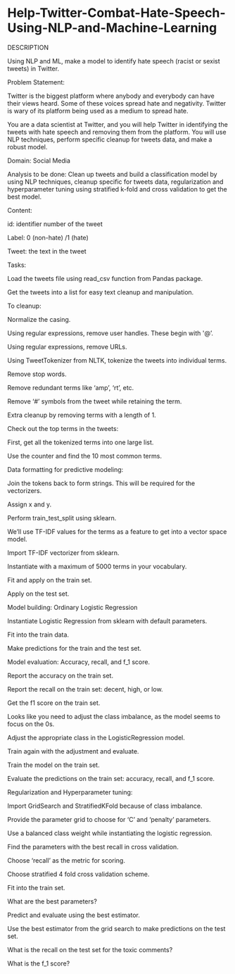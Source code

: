 # Help-Twitter-Combat-Hate-Speech-Using-NLP-and-Machine-Learning

DESCRIPTION

Using NLP and ML, make a model to identify hate speech (racist or sexist tweets) in Twitter.

Problem Statement:  

Twitter is the biggest platform where anybody and everybody can have their views heard. Some of these voices spread hate and negativity. Twitter is wary of its platform being used as a medium  to spread hate. 

You are a data scientist at Twitter, and you will help Twitter in identifying the tweets with hate speech and removing them from the platform. You will use NLP techniques, perform specific cleanup for tweets data, and make a robust model.

Domain: Social Media

Analysis to be done: Clean up tweets and build a classification model by using NLP techniques, cleanup specific for tweets data, regularization and hyperparameter tuning using stratified k-fold and cross validation to get the best model.

Content: 

id: identifier number of the tweet

Label: 0 (non-hate) /1 (hate)

Tweet: the text in the tweet

Tasks: 

Load the tweets file using read_csv function from Pandas package. 

Get the tweets into a list for easy text cleanup and manipulation.

To cleanup: 

Normalize the casing.

Using regular expressions, remove user handles. These begin with '@’.

Using regular expressions, remove URLs.

Using TweetTokenizer from NLTK, tokenize the tweets into individual terms.

Remove stop words.

Remove redundant terms like ‘amp’, ‘rt’, etc.

Remove ‘#’ symbols from the tweet while retaining the term.

Extra cleanup by removing terms with a length of 1.

Check out the top terms in the tweets:

First, get all the tokenized terms into one large list.

Use the counter and find the 10 most common terms.

Data formatting for predictive modeling:

Join the tokens back to form strings. This will be required for the vectorizers.

Assign x and y.

Perform train_test_split using sklearn.

We’ll use TF-IDF values for the terms as a feature to get into a vector space model.

Import TF-IDF  vectorizer from sklearn.

Instantiate with a maximum of 5000 terms in your vocabulary.

Fit and apply on the train set.

Apply on the test set.

Model building: Ordinary Logistic Regression

Instantiate Logistic Regression from sklearn with default parameters.

Fit into  the train data.

Make predictions for the train and the test set.

Model evaluation: Accuracy, recall, and f_1 score.

Report the accuracy on the train set.

Report the recall on the train set: decent, high, or low.

Get the f1 score on the train set.

Looks like you need to adjust the class imbalance, as the model seems to focus on the 0s.

Adjust the appropriate class in the LogisticRegression model.

Train again with the adjustment and evaluate.

Train the model on the train set.

Evaluate the predictions on the train set: accuracy, recall, and f_1 score.

Regularization and Hyperparameter tuning:

Import GridSearch and StratifiedKFold because of class imbalance.

Provide the parameter grid to choose for ‘C’ and ‘penalty’ parameters.

Use a balanced class weight while instantiating the logistic regression.

Find the parameters with the best recall in cross validation.

Choose ‘recall’ as the metric for scoring.

Choose stratified 4 fold cross validation scheme.

Fit into  the train set.

What are the best parameters?

Predict and evaluate using the best estimator.

Use the best estimator from the grid search to make predictions on the test set.

What is the recall on the test set for the toxic comments?

What is the f_1 score?


